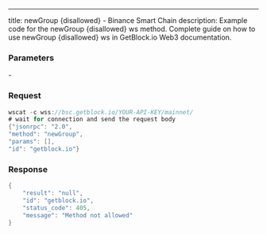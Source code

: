 ---
title: newGroup  {disallowed} - Binance Smart Chain
description: Example code for the newGroup  {disallowed} ws method. Сomplete guide on how to use newGroup  {disallowed} ws in GetBlock.io Web3 documentation.

### Parameters


\-

### Request

``` java
wscat -c wss://bsc.getblock.io/YOUR-API-KEY/mainnet/ 
# wait for connection and send the request body 
{"jsonrpc": "2.0",
"method": "newGroup",
"params": [],
"id": "getblock.io"}
```

###  Response

``` java
{
    "result": "null",
    "id": "getblock.io",
    "status_code": 405,
    "message": "Method not allowed"
}
```

